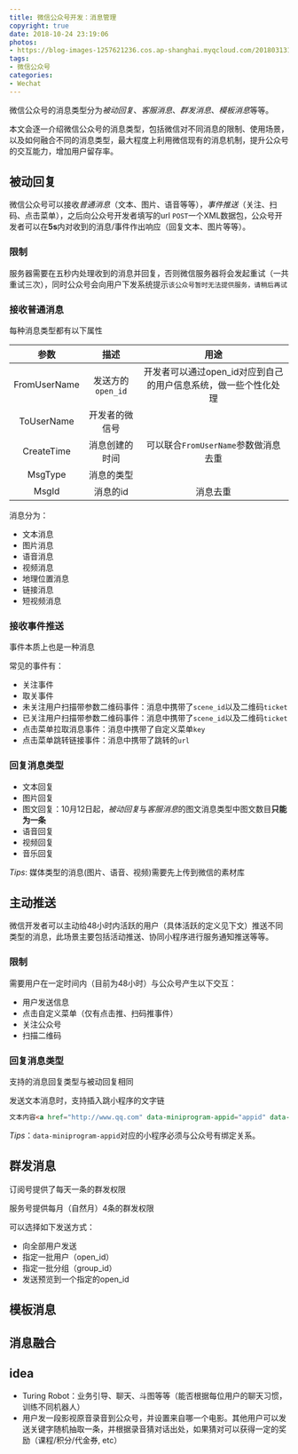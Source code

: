 ```yaml
---
title: 微信公众号开发：消息管理
copyright: true
date: 2018-10-24 23:19:06
photos:
- https://blog-images-1257621236.cos.ap-shanghai.myqcloud.com/20180313102820207.jpg
tags:
- 微信公众号
categories:
- Wechat
---
```


微信公众号的消息类型分为*被动回复*、*客服消息*、*群发消息*、*模板消息*等等。

本文会逐一介绍微信公众号的消息类型，包括微信对不同消息的限制、使用场景，以及如何融合不同的消息类型，最大程度上利用微信现有的消息机制，提升公众号的交互能力，增加用户留存率。

<!-- more -->

## 被动回复

微信公众号可以接收*普通消息*（文本、图片、语音等等），*事件推送*（关注、扫码、点击菜单），之后向公众号开发者填写的url `POST`一个XML数据包，公众号开发者可以在**5s**内对收到的消息/事件作出响应（回复文本、图片等等）。

### 限制

服务器需要在五秒内处理收到的消息并回复，否则微信服务器将会发起重试（一共重试三次），同时公众号会向用户下发系统提示`该公众号暂时无法提供服务，请稍后再试`

### 接收普通消息

每种消息类型都有以下属性

|参数  | 描述  | 用途  |
|:---:|:-----:|:----:|
|FromUserName|发送方的`open_id`|开发者可以通过open_id对应到自己的用户信息系统，做一些个性化处理|
|ToUserName|开发者的微信号||
|CreateTime|消息创建的时间|可以联合`FromUserName`参数做消息去重|
|MsgType|消息的类型||
|MsgId|消息的id|消息去重|

消息分为：

- 文本消息
- 图片消息
- 语音消息
- 视频消息
- 地理位置消息
- 链接消息
- 短视频消息

### 接收事件推送

事件本质上也是一种消息

常见的事件有：

- 关注事件
- 取关事件
- 未关注用户扫描带参数二维码事件：消息中携带了`scene_id`以及二维码`ticket`
- 已关注用户扫描带参数二维码事件：消息中携带了`scene_id`以及二维码`ticket`
- 点击菜单拉取消息事件：消息中携带了自定义菜单`key`
- 点击菜单跳转链接事件：消息中携带了跳转的`url`

### 回复消息类型

- 文本回复
- 图片回复
- 图文回复：10月12日起，*被动回复*与*客服消息*的图文消息类型中图文数目**只能为一条**
- 语音回复
- 视频回复
- 音乐回复

*Tips*: 媒体类型的消息(图片、语音、视频)需要先上传到微信的素材库

## 主动推送

微信开发者可以主动给48小时内活跃的用户（具体活跃的定义见下文）推送不同类型的消息，此场景主要包括活动推送、协同小程序进行服务通知推送等等。

### 限制

需要用户在一定时间内（目前为48小时）与公众号产生以下交互：

- 用户发送信息
- 点击自定义菜单（仅有点击推、扫码推事件）
- 关注公众号
- 扫描二维码

### 回复消息类型

支持的消息回复类型与被动回复相同

发送文本消息时，支持插入跳小程序的文字链

```html
文本内容<a href="http://www.qq.com" data-miniprogram-appid="appid" data-miniprogram-path="pages/index/index">点击跳小程序</a>
```

*Tips*：`data-miniprogram-appid`对应的小程序必须与公众号有绑定关系。

## 群发消息

订阅号提供了每天一条的群发权限

服务号提供每月（自然月）4条的群发权限

可以选择如下发送方式：

- 向全部用户发送
- 指定一批用户（open_id）
- 指定一批分组（group_id）
- 发送预览到一个指定的open_id

## 模板消息

## 消息融合

## idea

- Turing Robot：业务引导、聊天、斗图等等（能否根据每位用户的聊天习惯，训练不同机器人）
- 用户发一段影视原音录音到公众号，并设置来自哪一个电影。其他用户可以发送关键字随机抽取一条，并根据录音猜对话出处，如果猜对可以获得一定的奖励（课程/积分/代金券, etc）
